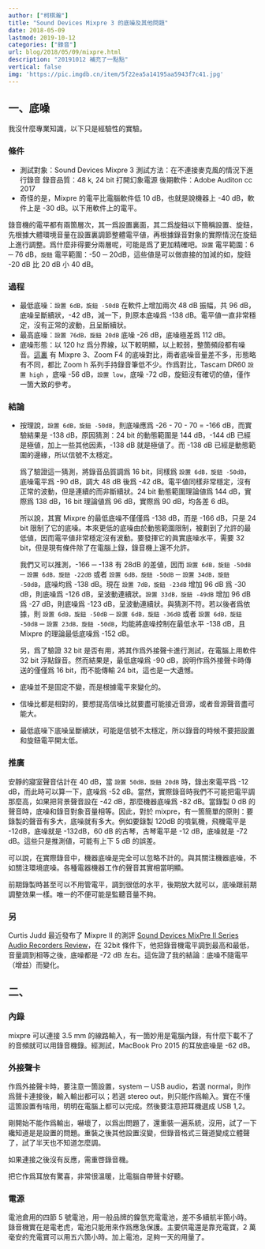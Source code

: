 ```yaml
---
author: ["柯棋瀚"]
title: "Sound Devices Mixpre 3 的底噪及其他問題"
date: 2018-05-09
lastmod: 2019-10-12
categories: ["錄音"]
url: blog/2018/05/09/mixpre.html
description: "20191012 補充了一點點"
vertical: false
img: 'https://pic.imgdb.cn/item/5f22ea5a14195aa5943f7c41.jpg'
---
```


## 一、底噪

我沒什麼專業知識，以下只是經驗性的實驗。

### 條件

- 測試對象：Sound Devices Mixpre 3
  測試方法：在不連接麥克風的情況下進行錄音
  錄音品質：48 k, 24 bit
  打開幻象電源
  後期軟件：Adobe Auditon cc 2017
- 奇怪的是，Mixpre 的電平比電腦軟件低 10 dB，也就是說機器上 -40 dB，軟件上是 -30 dB。以下用軟件上的電平。

錄音機的電平都有兩箇層次，其一爲設置裏面，其二爲旋鈕<n>以下簡稱設置、旋鈕</n>，先根據大體環境音量在設置裏調節整體電平値，再根據錄音對象的實際情況在旋鈕上進行調整。爲什麼非得要分兩層呢，可能是爲了更加精確吧。`設置` 電平範圍：6 ─ 76 dB，`旋鈕` 電平範圍：-50 ─ 20dB，這些値是可以做直接的加減的<n>如，旋鈕 -20 dB 比 20 dB 小 40 dB</n>。

### 過程

- 最低底噪：`設置 6dB，旋鈕 -50dB` 在軟件上增加兩次 48 dB 振幅，共 96 dB，底噪呈斷續狀，-42 dB，減一下，則原本底噪爲 -138 dB。電平値一直非常穩定，沒有正常的波動，且呈斷續狀。
- 最高底噪：`設置 76dB，旋鈕 20dB` 底噪 -26 dB，底噪極差爲 112 dB。
- 底噪形態：以 120 hz 爲分界線，以下較明顯，以上較弱，整箇頻段都有噪音。[這裏](https://www.youtube.com/watch?reload=9&v=lei4-bA3Pzk) 有 Mixpre 3、Zoom F4 的底噪對比，兩者底噪音量差不多，形態略有不同，都比 Zoom h 系列手持錄音筆低不少。作爲對比，Tascam DR60 `設置 high` ，底噪 -56 dB，`設置 low`，底噪 -72 dB，旋鈕沒有確切的値，僅作一箇大致的參考。

### 結論

- 按理說，`設置 6dB，旋鈕 -50dB`，則底噪應爲 -26 - 70 - 70 = -166 dB，而實驗結果是 -138 dB，原因猜測：24 bit 的動態範圍是 144 dB，-144 dB 已經是極値，加上一些其他因素，-138 dB 就是極値了。而 -138 dB 已經是動態範圍的邊緣，所以信號不太穩定。

  爲了驗證這一猜測，將錄音品質調爲 16 bit，同樣爲 `設置 6dB，旋鈕 -50dB`，底噪電平爲 -90 dB，調大 48 dB 後爲 -42 dB。電平値同樣非常穩定，沒有正常的波動，但是連續的而非斷續狀。24 bit 動態範圍理論値爲 144 dB，實際爲 138 dB，16 bit 理論値爲 96 dB，實際爲 90 dB，均各差 6 dB。

  所以說，其實 Mixpre 的最低底噪不僅僅爲 -138 dB，而是 -166 dB，只是 24 bit 限制了它的底噪。本來更低的底噪由於動態範圍限制，被劃到了允許的最低値，因而電平値非常穩定沒有波動。要發揮它的眞實底噪水平，需要 32 bit，但是現有條件除了在電腦上錄，錄音機上還不允許。

  我們又可以推測，-166 ─ -138 有 28dB 的差値，因而 `設置 6dB，旋鈕 -50dB` ─ `設置 6dB，旋鈕 -22dB` 或者 `設置 6dB，旋鈕 -50dB` ─ `設置 34dB，旋鈕 -50dB`，底噪均爲 -138 dB。現在 `設置 7dB，旋鈕 -23dB` 增加 96 dB 爲 -30 dB，則底噪爲 -126 dB，呈波動連續狀。`設置 33dB，旋鈕 -49dB` 增加 96 dB 爲 -27 dB，則底噪爲 -123 dB，呈波動連續狀。與猜測不符。若以後者爲依據，則 `設置 6dB，旋鈕 -50dB` ─ `設置 6dB，旋鈕 -36dB` 或者 `設置 6dB，旋鈕 -50dB` ─ `設置 23dB，旋鈕 -50dB`，均能將底噪控制在最低水平 -138 dB，且 Mixpre 的理論最低底噪爲 -152 dB。

  另，爲了驗證 32 bit 是否有用，將其作爲外接聲卡進行測試，在電腦上用軟件 32 bit 浮點錄音。然而結果是，最低底噪爲 -90 dB，說明作爲外接聲卡時傳送的僅僅爲 16 bit，而不能傳輸 24 bit，這也是一大遺憾。

- 底噪並不是固定不變，而是根據電平來變化的。
- 信噪比都是相對的，要想提高信噪比就要盡可能接近音源，或者音源聲音盡可能大。
- 最低底噪下底噪呈斷續狀，可能是信號不太穩定，所以錄音的時候不要把設置和旋鈕電平開太低。

### 推廣

安靜的寢室聲音估計在 40 dB，當 `設置 50dB，旋鈕 20dB` 時，錄出來電平爲 -12 dB，而此時可以算一下，底噪爲 -52 dB。當然，實際錄音時我們不可能把電平調那麼高，如果把背景聲音設在 -42 dB，那麼機器底噪爲 -82 dB。當錄製 0 dB 的聲音時，底噪和錄音對象音量相等。因此，對於 mixpre，有一箇簡單的原則：要錄製的聲音有多大，底噪就有多大。例如要錄製 120dB 的噴氣機，飛機電平是 -12dB，底噪就是 -132dB，60 dB 的古琴，古琴電平是 -12 dB，底噪就是 -72 dB。這些只是推測値，可能有上下 5 dB 的誤差。

可以說，在實際錄音中，機器底噪是完全可以忽略不計的。與其關注機器底噪，不如關注環境底噪。各種電器機器工作的聲音其實相當明顯。

前期錄製時甚至可以不用管電平，調到很低的水平，後期放大就可以，底噪跟前期調整效果一樣。唯一的不便可能是監聽音量不夠。

### 另

Curtis Judd 最近發布了 Mixpre II 的測評 [Sound Devices MixPre II Series Audio Recorders Review](https://www.youtube.com/watch?v=8lRVnMO14k8)，在 32bit 條件下，他把錄音機電平調到最高和最低，音量調到相等之後，底噪都是 -72 dB 左右。這佐證了我的結論：底噪不隨電平（增益）而變化。

## 二、

### 內錄

mixpre 可以連接 3.5 mm 的線路輸入，有一箇妙用是電腦內錄，有什麼下載不了的音頻就可以用錄音機錄。經測試，MacBook Pro 2015 的耳放底噪是 -62 dB。

### 外接聲卡

作爲外接聲卡時，要注意一箇設置，system ─ USB audio，若選 normal，則作爲聲卡連接後，輸入輸出都可以；若選 stereo out，則只能作爲輸入。實在不懂這箇設置有啥用，明明在電腦上都可以完成。然後要注意把耳機選成 USB 1,2。

剛開始不能作爲輸出，嚇壞了，以爲出問題了，還重裝一遍系統，沒用，試了一下纔知道是是設置的問題。重裝之後其他設置沒變，但錄音格式三聲道變成立體聲了，試了半天也不知道怎麼調。

如果連接之後沒有反應，需重啓錄音機。

把它作爲耳放有驚喜，非常很溫暖，比電腦自帶聲卡好聽。

### 電源

電池倉用的四節 5 號電池，用一般品牌的鎳氫充電電池，差不多續航半箇小時。錄音機實在是電老虎，電池只能用來作爲應急保護。主要供電還是靠充電寶，2 萬毫安的充電寶可以用五六箇小時。加上電池，足夠一天的用量了。


